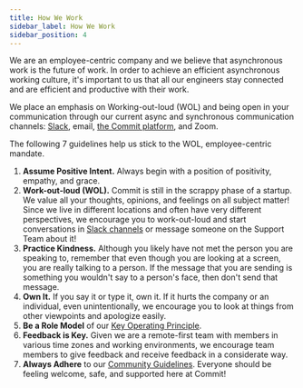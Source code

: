 ```yaml
---
title: How We Work
sidebar_label: How We Work
sidebar_position: 4
---
```


We are an employee-centric company and we believe that asynchronous work is the future of work. In order to achieve an efficient asynchronous working culture, it's important to us that all our engineers stay connected and are efficient and productive with their work. 
 
We place an emphasis on Working-out-loud (WOL) and being open in your communication through our current async and synchronous communication channels: [Slack](https://commitdev.slack.com), email, [the Commit platform](https://app.commit.dev), and Zoom. 
 
The following 7 guidelines help us stick to the WOL, employee-centric mandate. 

1. **Assume Positive Intent.** Always begin with a position of positivity, empathy, and grace.
2. **Work-out-loud (WOL).** Commit is still in the scrappy phase of a startup. We value all your thoughts, opinions, and feelings on all subject matter! Since we live in different locations and often have very different perspectives, we encourage you to work-out-loud and start conversations in [Slack channels](https://docs.commit.dev/contribute/slack) or message someone on the Support Team about it! 
3. **Practice Kindness.** Although you likely have not met the person you are speaking to, remember that even though you are looking at a screen, you are really talking to a person. If the message that you are sending is something you wouldn't say to a person's face, then don't send that message. 
4. **Own It.** If you say it or type it, own it. If it hurts the company or an individual, even unintentionally, we encourage you to look at things from other viewpoints and apologize easily.
5. **Be a Role Model** of our [Key Operating Principle](https://docs.commit.dev/about/key-operating-principle).
6. **Feedback is Key.** Given we are a remote-first team with members in various time zones and working environments, we encourage team members to give feedback and receive feedback in a considerate way.
7. **Always Adhere** to our [Community Guidelines](https://docs.commit.dev/about/code-of-conduct#community-guidelines). Everyone should be feeling welcome, safe, and supported here at Commit! 
